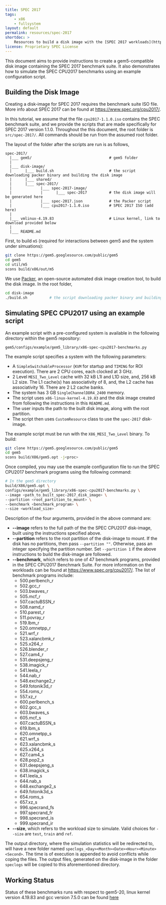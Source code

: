 ```yaml
---
title: SPEC 2017
tags:
    - x86
    - fullsystem
layout: default
permalink: resources/spec-2017
shortdoc: >
    Resources to build a disk image with the [SPEC 2017 workloads](https://www.spec.org/cpu2017/).
license: Proprietary SPEC License
---
```


This document aims to provide instructions to create a gem5-compatible disk
image containing the SPEC 2017 benchmark suite. It also demonstrates how to
simulate the SPEC CPU2017 benchmarks using an example configuration script.

## Building the Disk Image
Creating a disk-image for SPEC 2017 requires the benchmark suite ISO file.
More info about SPEC 2017 can be found at <https://www.spec.org/cpu2017/>.

In this tutorial, we assume that the file `cpu2017-1.1.0.iso` contains the SPEC
benchmark suite, and we provide the scripts that are made specifically for
SPEC 2017 version 1.1.0.
Throughout the this document, the root folder is `src/spec-2017/`.
All commands should be run from the assumed root folder.

The layout of the folder after the scripts are run is as follows,

```
spec-2017/
  |___ gem5/                                   # gem5 folder
  |
  |___ disk-image/
  |      |___ build.sh                         # the script downloading packer binary and building the disk image
  |      |___ shared/
  |      |___ spec-2017/
  |             |___ spec-2017-image/
  |             |      |___ spec-2017          # the disk image will be generated here
  |             |___ spec-2017.json            # the Packer script
  |             |___ cpu2017-1.1.0.iso         # SPEC 2017 ISO (add here)
  |
  |___ vmlinux-4.19.83                         # Linux kernel, link to download provided below
  |
  |___ README.md

```

First, to build `m5` (required for interactions between gem5 and the system under simuations):

```sh
git clone https://gem5.googlesource.com/public/gem5
cd gem5
cd util/m5
scons build/x86/out/m5
```

We use [Packer](https://www.packer.io/), an open-source automated disk image
creation tool, to build the disk image.
In the root folder,

```sh
cd disk-image
./build.sh          # the script downloading packer binary and building the disk image
```

## Simulating SPEC CPU2017 using an example script

An example script with a pre-configured system is available in the following directory within the gem5 repository:

```
gem5/configs/example/gem5_library/x86-spec-cpu2017-benchmarks.py
```

The example script specifies a system with the following parameters:

* A `SimpleSwitchableProcessor` (`KVM` for startup and `TIMING` for ROI execution). There are 2 CPU cores, each clocked at 3 GHz.
* 2 Level `MESI_Two_Level` cache with 32 kB L1I and L1D size, and, 256 kB L2 size. The L1 cache(s) has associativity of 8, and, the L2 cache has associativity 16. There are 2 L2 cache banks.
* The system has 3 GB `SingleChannelDDR4_2400` memory.
* The script uses `x86-linux-kernel-4.19.83` and the disk image created from following the instructions in this `README.md`.
* The user inputs the path to the built disk image, along with the root partition.
* The script then uses `CustomResource` class to use the `spec-2017` disk-image.

The example script must be run with the `X86_MESI_Two_Level` binary. To build:

```sh
git clone https://gem5.googlesource.com/public/gem5
cd gem5
scons build/X86/gem5.opt -j<proc>
```
Once compiled, you may use the example configuration file to run the SPEC CPU2017 benchmark programs using the following command:

```sh
# In the gem5 directory
build/X86/gem5.opt \
configs/example/gem5_library/x86-spec-cpu2017-benchmarks.py \
--image <path_to_built_spec-2017_disk_image> \
--partition <root_partition_to_mount> \
--benchmark <benchmark_program> \
--size <workload_size>
```

Description of the four arguments, provided in the above command are:
* **--image** refers to the full path of the the SPEC CPU2017 disk-image, built using the instructions specified above.
* **--partition** refers to the root partition of the disk-image to mount. If the disk has no partitions, then pass `--partition ""`. Otherwise, pass an integer specifying the partition number. Set `--partition 1` if the above instructions to build the disk-image are followed.
* **--benchmark**, which refers to one of 47 benchmark programs, provided in the SPEC CPU2017 Benchmark Suite. For more information on the workloads can be found at <https://www.spec.org/cpu2017/>. The list of benchmark programs include:
  * 500.perlbench_r
  * 502.gcc_r
  * 503.bwaves_r
  * 505.mcf_r
  * 507.cactuBSSN_r
  * 508.namd_r
  * 510.parest_r
  * 511.povray_r
  * 519.lbm_r
  * 520.omnetpp_r
  * 521.wrf_r
  * 523.xalancbmk_r
  * 525.x264_r
  * 526.blender_r
  * 527.cam4_r
  * 531.deepsjeng_r
  * 538.imagick_r
  * 541.leela_r
  * 544.nab_r
  * 548.exchange2_r
  * 549.fotonik3d_r
  * 554.roms_r
  * 557.xz_r
  * 600.perlbench_s
  * 602.gcc_s
  * 603.bwaves_s
  * 605.mcf_s
  * 607.cactuBSSN_s
  * 619.lbm_s
  * 620.omnetpp_s
  * 621.wrf_s
  * 623.xalancbmk_s
  * 625.x264_s
  * 627.cam4_s
  * 628.pop2_s
  * 631.deepsjeng_s
  * 638.imagick_s
  * 641.leela_s
  * 644.nab_s
  * 648.exchange2_s
  * 649.fotonik3d_s
  * 654.roms_s
  * 657.xz_s
  * 996.specrand_fs
  * 997.specrand_fr
  * 998.specrand_is
  * 999.specrand_ir
* **--size**, which refers to the workload size to simulate. Valid choices for `--size` are `test`, `train` and `ref`.

The output directory, where the simulation statistics will be redirected to, will have a new folder named `speclogs_<Day><Month><Date><Hour><Minute><Second>`. The time is of execution is appended to avoid conflicts while coping the files. The output files, generated on the disk-image in the folder `speclogs` will be copied to this aforementioned directory.

## Working Status
Status of these benchmarks runs with respect to gem5-20, linux kernel version
4.19.83 and gcc version 7.5.0 can be found
[here](https://www.gem5.org/documentation/benchmark_status/gem5-20#spec-2017-tests)
